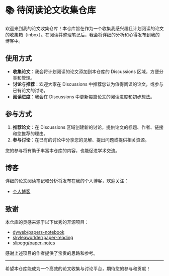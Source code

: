 # 📚 待阅读论文收集仓库

欢迎来到我的论文收集仓库！本仓库旨在作为一个收集我感兴趣且计划阅读的论文的收集箱（inbox）。在阅读并整理笔记后，我会将详细的分析和心得发布到我的博客中。

## 使用方式

- **收集论文**：我会将计划阅读的论文添加到本仓库的 Discussions 区域，方便分类和管理。
- **讨论与推荐**：欢迎大家在 Discussions 中推荐您认为值得阅读的论文，或参与已有论文的讨论。
- **阅读进度**：我会在 Discussions 中更新每篇论文的阅读进度和初步想法。

## 参与方式

1. **推荐论文**：在 Discussions 区域创建新的讨论，提供论文的标题、作者、链接和您推荐的理由。
2. **参与讨论**：在已有的讨论中分享您的见解、提出问题或提供相关资源。

您的参与将有助于丰富本仓库的内容，也能促进学术交流。

## 博客

详细的论文阅读笔记和分析将发布在我的个人博客，欢迎关注：

- [个人博客](https://freshwlnd.github.io)

## 致谢

本仓库的灵感来源于以下优秀的开源项目：

- [dyweb/papers-notebook](https://github.com/dyweb/papers-notebook)
- [skyleaworlder/paper-reading](https://github.com/skyleaworlder/paper-reading)
- [slipegg/paper-notes](https://github.com/slipegg/paper-notes)

感谢上述项目的作者提供了宝贵的思路和参考。

---

希望本仓库能成为一个高效的论文收集与讨论平台，期待您的参与和贡献！
